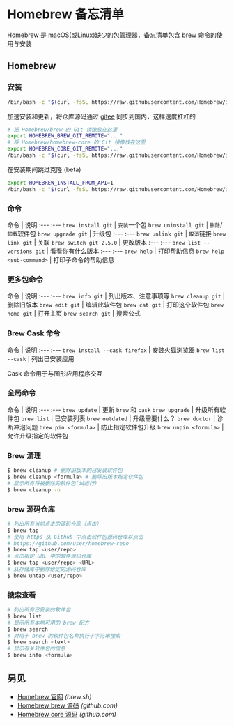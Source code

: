 Homebrew 备忘清单
===

Homebrew 是 macOS(或Linux)缺少的包管理器，备忘清单包含 [brew](https://github.com/Homebrew/brew) 命令的使用与安装

Homebrew
---

### 安装
<!--rehype:wrap-class=row-span-3-->

```bash
/bin/bash -c "$(curl -fsSL https://raw.githubusercontent.com/Homebrew/install/HEAD/install.sh)"
```
<!--rehype:className=wrap-text -->

加速安装和更新，将仓库源码通过 [gitee](https://gitee.com/) 同步到国内，这样速度杠杠的

```bash
# 把 Homebrew/brew 的 Git 镜像放在这里
export HOMEBREW_BREW_GIT_REMOTE="..."
# 将 Homebrew/homebrew-core 的 Git 镜像放在这里
export HOMEBREW_CORE_GIT_REMOTE="..."
/bin/bash -c "$(curl -fsSL https://raw.githubusercontent.com/Homebrew/install/master/install.sh)"
```
<!--rehype:className=wrap-text -->

在安装期间跳过克隆 (beta)

```bash
export HOMEBREW_INSTALL_FROM_API=1
/bin/bash -c "$(curl -fsSL https://raw.githubusercontent.com/Homebrew/install/master/install.sh)"
```
<!--rehype:className=wrap-text -->

### 命令

命令 | 说明
:--- :--- 
`brew install git`         | `安装`一个包
`brew uninstall git`       | `删除`/`卸载`软件包
`brew upgrade git`         | 升级包
:--- :---
`brew unlink git`          | `取消`链接
`brew link git`            | 关联
`brew switch git 2.5.0`    | 更改版本
:--- :---
`brew list --versions git` | 看看你有什么版本
:--- :---
`brew help` | 打印帮助信息
`brew help <sub-command>` | 打印子命令的帮助信息

### 更多包命令

命令 | 说明
:--- :--- 
`brew info git`            | 列出版本、注意事项等
`brew cleanup git`         | 删除旧版本
`brew edit git`            | 编辑此软件包
`brew cat git`             | 打印这个软件包
`brew home git`            | 打开主页
`brew search git`          | 搜索公式

### Brew Cask 命令

命令 | 说明
:--- :--- 
`brew install --cask firefox` | 安装火狐浏览器
`brew list --cask`            | 列出已安装应用

Cask 命令用于与图形应用程序交互

### 全局命令
<!--rehype:wrap-class=row-span-2-->

命令 | 说明
:--- :--- 
`brew update`   | 更新 `brew` 和 `cask`
`brew upgrade`  | 升级所有软件包
`brew list`     | 已安装列表
`brew outdated` | 升级需要什么？
`brew doctor`   | 诊断冲泡问题
`brew pin <formula>` | 防止指定软件包升级
`brew unpin <formula>` | 允许升级指定的软件包

### Brew 清理

```bash
$ brew cleanup # 删除旧版本的已安装软件包
$ brew cleanup <formula> # 删除旧版本指定软件包
# 显示所有将被删除的软件包(试运行)
$ brew cleanup -n 
```

### brew 源码仓库

```bash
# 列出所有当前点击的源码仓库（点击）
$ brew tap
# 使用 https 从 Github 中点击软件包源码仓库以点击
# https://github.com/user/homebrew-repo
$ brew tap <user/repo>
# 点击指定 URL 中的软件源码仓库
$ brew tap <user/repo> <URL>
# 从存储库中删除给定的源码仓库
$ brew untap <user/repo>
```

### 搜索查看

```bash
# 列出所有已安装的软件包
$ brew list
# 显示所有本地可用的 brew 配方
$ brew search
# 对用于 brew 的软件包名称执行子字符串搜索
$ brew search <text>
# 显示有关软件包的信息
$ brew info <formula>
```

另见
---

- [Homebrew 官网](https://brew.sh/index_zh-cn) _(brew.sh)_
- [Homebrew brew 源码](https://github.com/Homebrew/brew) _(github.com)_
- [Homebrew core 源码](https://github.com/Homebrew/homebrew-core) _(github.com)_